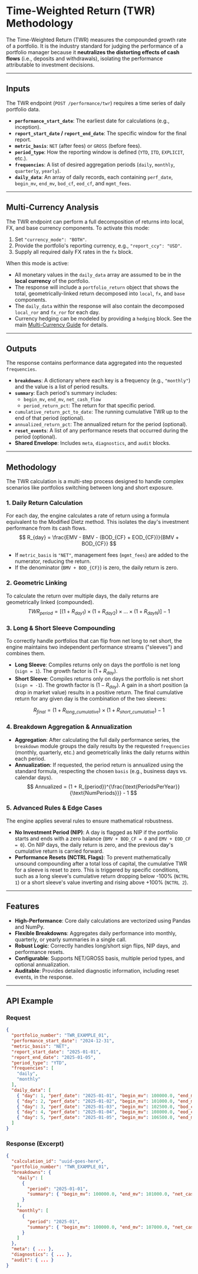 # Time-Weighted Return (TWR) Methodology

The Time-Weighted Return (TWR) measures the compounded growth rate of a portfolio. It is the industry standard for judging the performance of a portfolio manager because it **neutralizes the distorting effects of cash flows** (i.e., deposits and withdrawals), isolating the performance attributable to investment decisions.

---

## Inputs

The TWR endpoint (`POST /performance/twr`) requires a time series of daily portfolio data.
-   **`performance_start_date`**: The earliest date for calculations (e.g., inception).
-   **`report_start_date` / `report_end_date`**: The specific window for the final report.
-   **`metric_basis`**: `NET` (after fees) or `GROSS` (before fees).
-   **`period_type`**: How the reporting window is defined (`YTD`, `ITD`, `EXPLICIT`, etc.).
-   **`frequencies`**: A list of desired aggregation periods (`daily`, `monthly`, `quarterly`, `yearly`).
-   **`daily_data`**: An array of daily records, each containing `perf_date`, `begin_mv`, `end_mv`, `bod_cf`, `eod_cf`, and `mgmt_fees`.

---

## Multi-Currency Analysis

The TWR endpoint can perform a full decomposition of returns into local, FX, and base currency components. To activate this mode:
1.  Set `"currency_mode": "BOTH"`.
2.  Provide the portfolio's reporting currency, e.g., `"report_ccy": "USD"`.
3.  Supply all required daily FX rates in the `fx` block.

When this mode is active:
-   All monetary values in the `daily_data` array are assumed to be in the **local currency** of the portfolio.
-   The response will include a `portfolio_return` object that shows the total, geometrically-linked return decomposed into `local`, `fx`, and `base` components.
-   The `daily_data` within the response will also contain the decomposed `local_ror` and `fx_ror` for each day.
-   Currency hedging can be modeled by providing a `hedging` block. See the main [Multi-Currency Guide](multi_currency.md) for details.

---

## Outputs

The response contains performance data aggregated into the requested `frequencies`.
-   **`breakdowns`**: A dictionary where each key is a frequency (e.g., `"monthly"`) and the value is a list of period results.
-   **`summary`**: Each period's summary includes:
    -   `begin_mv`, `end_mv`, `net_cash_flow`
    -   `period_return_pct`: The return for that specific period.
-   `cumulative_return_pct_to_date`: The running cumulative TWR up to the end of that period (optional).
-   `annualized_return_pct`: The annualized return for the period (optional).
-   **`reset_events`**: A list of any performance resets that occurred during the period (optional).
-   **Shared Envelope**: Includes `meta`, `diagnostics`, and `audit` blocks.

---

## Methodology

The TWR calculation is a multi-step process designed to handle complex scenarios like portfolios switching between long and short exposure.
### 1. Daily Return Calculation

For each day, the engine calculates a rate of return using a formula equivalent to the Modified Dietz method. This isolates the day's investment performance from its cash flows.
$$
R_{day} = \frac{EMV - BMV - (BOD_{CF} + EOD_{CF})}{BMV + BOD_{CF}}
$$

-   If `metric_basis` is `"NET"`, management fees (`mgmt_fees`) are added to the numerator, reducing the return.
-   If the denominator (`BMV + BOD_{CF}`) is zero, the daily return is zero.
### 2. Geometric Linking

To calculate the return over multiple days, the daily returns are geometrically linked (compounded).
$$
TWR_{period} = \left[ (1 + R_{day1}) \times (1 + R_{day2}) \times \dots \times (1 + R_{dayN}) \right] - 1
$$

### 3. Long & Short Sleeve Compounding

To correctly handle portfolios that can flip from net long to net short, the engine maintains two independent performance streams ("sleeves") and combines them.
-   **Long Sleeve**: Compiles returns only on days the portfolio is net long (`sign = 1`). The growth factor is $(1 + R_{day})$.
-   **Short Sleeve**: Compiles returns only on days the portfolio is net short (`sign = -1`). The growth factor is $(1 - R_{day})$. A gain in a short position (a drop in market value) results in a positive return.
The final cumulative return for any given day is the combination of the two sleeves:

$$
R_{final} = (1 + R_{long\_cumulative}) \times (1 + R_{short\_cumulative}) - 1
$$

### 4. Breakdown Aggregation & Annualization

-   **Aggregation**: After calculating the full daily performance series, the `breakdown` module groups the daily results by the requested `frequencies` (monthly, quarterly, etc.) and geometrically links the daily returns within each period.
-   **Annualization**: If requested, the period return is annualized using the standard formula, respecting the chosen `basis` (e.g., business days vs. calendar days).
$$ Annualized = (1 + R_{period})^{\frac{\text{PeriodsPerYear}}{\text{NumPeriods}}} - 1 $$

### 5. Advanced Rules & Edge Cases

The engine applies several rules to ensure mathematical robustness.
-   **No Investment Period (NIP)**: A day is flagged as NIP if the portfolio starts and ends with a zero balance (`BMV + BOD_CF = 0` and `EMV + EOD_CF = 0`). On NIP days, the daily return is zero, and the previous day's cumulative return is carried forward.
-   **Performance Resets (NCTRL Flags)**: To prevent mathematically unsound compounding after a total loss of capital, the cumulative TWR for a sleeve is reset to zero. This is triggered by specific conditions, such as a long sleeve's cumulative return dropping below -100% (`NCTRL 1`) or a short sleeve's value inverting and rising above +100% (`NCTRL 2`).
---

## Features

-   **High-Performance**: Core daily calculations are vectorized using Pandas and NumPy.
-   **Flexible Breakdowns**: Aggregates daily performance into monthly, quarterly, or yearly summaries in a single call.
-   **Robust Logic**: Correctly handles long/short sign flips, NIP days, and performance resets.
-   **Configurable**: Supports NET/GROSS basis, multiple period types, and optional annualization.
-   **Auditable**: Provides detailed diagnostic information, including reset events, in the response.
---

## API Example

### Request

```json
{
  "portfolio_number": "TWR_EXAMPLE_01",
  "performance_start_date": "2024-12-31",
  "metric_basis": "NET",
  "report_start_date": "2025-01-01",
  "report_end_date": "2025-01-05",
  "period_type": "YTD",
  "frequencies": [
    "daily",
    "monthly"
  ],
  "daily_data": [
    { "day": 1, "perf_date": "2025-01-01", "begin_mv": 100000.0, "end_mv": 101000.0 },
    { "day": 2, "perf_date": "2025-01-02", "begin_mv": 101000.0, "end_mv": 102500.0 },
    { "day": 3, "perf_date": "2025-01-03", "begin_mv": 102500.0, "bod_cf": 5000.0, "end_mv": 108000.0 },
    { "day": 4, "perf_date": "2025-01-04", "begin_mv": 108000.0, "eod_cf": -2000.0, "end_mv": 106500.0 },
    { "day": 5, "perf_date": "2025-01-05", "begin_mv": 106500.0, "end_mv": 107000.0 }
  ]
}
````

### Response (Excerpt)

```json
{
  "calculation_id": "uuid-goes-here",
  "portfolio_number": "TWR_EXAMPLE_01",
  "breakdowns": {
    "daily": [
      {
        "period": "2025-01-01",
        "summary": { "begin_mv": 100000.0, "end_mv": 101000.0, "net_cash_flow": 0.0, "period_return_pct": 1.0, ... }
      }
    ],
    "monthly": [
      {
        "period": "2025-01",
        "summary": { "begin_mv": 100000.0, "end_mv": 107000.0, "net_cash_flow": 3000.0, "period_return_pct": 3.931..., ... }
      }
    ]
  },
  "meta": { ... },
  "diagnostics": { ... },
  "audit": { ... }
}
```
